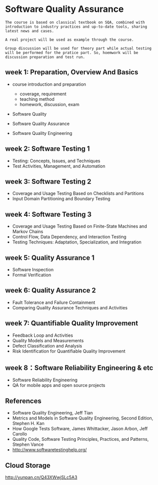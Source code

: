 # Software Quality Assurance

	The course is based on classical textbook on SQA, combined with introduction to industry practices and up-to-date tools, sharing latest news and cases.

	A real project will be used as example through the course.
	
	Group discussion will be used for theory part while actual testing will be performed for the pratice part. So, hoemwork will be discussion preparation and test run.
	
## week 1: Preparation, Overview And Basics

-	course introduction and preparation
    -   coverage, requirement
    -   teaching method
    -   homework, discussion, exam

-	Software Quality
-	Software Quality Assurance
-	Software Quality Engineering

## week 2: Software Testing 1

-	Testing: Concepts, Issues, and Techniques
-	Test Activities, Management, and Automation

## week 3: Software Testing 2

-	Coverage and Usage Testing Based on Checklists and Partitions
-	Input Domain Partitioning and Boundary Testing

## week 4: Software Testing 3

-	Coverage and Usage Testing Based on Finite-State Machines and Markov Chains
-	Control Flow, Data Dependency, and Interaction Testing
-	Testing Techniques: Adaptation, Specialization, and Integration

## week 5: Quality Assurance 1

-	Software Inspection
-	Formal Verification

## week 6: Quality Assurance 2

-	Fault Tolerance and Failure Containment
-	Comparing Quality Assurance Techniques and Activities

## week 7: Quantifiable Quality Improvement

-	Feedback Loop and Activities
-	Quality Models and Measurements
-	Defect Classification and Analysis
-	Risk Identification for Quantifiable Quality Improvement

## week 8：Software Reliability Engineering & etc

-	Software Reliability Engineering
-	QA for mobile apps and open source projects

## References

- Software Quality Engineering, Jeff Tian
- Metrics and Models in Software Quality Engineering, Second Edition, Stephen H. Kan
- How Google Tests Software, James Whittacker, Jason Arbon, Jeff Carollo
- Quality Code, Software Testing Principles, Practices, and Patterns, Stephen Vance
- http://www.softwaretestinghelp.org/

## Cloud Storage

http://yunpan.cn/Q43XWwjSLc5A3